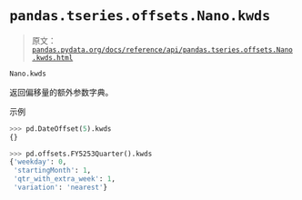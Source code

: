 # `pandas.tseries.offsets.Nano.kwds`

> 原文：[`pandas.pydata.org/docs/reference/api/pandas.tseries.offsets.Nano.kwds.html`](https://pandas.pydata.org/docs/reference/api/pandas.tseries.offsets.Nano.kwds.html)

```py
Nano.kwds
```

返回偏移量的额外参数字典。

示例

```py
>>> pd.DateOffset(5).kwds
{} 
```

```py
>>> pd.offsets.FY5253Quarter().kwds
{'weekday': 0,
 'startingMonth': 1,
 'qtr_with_extra_week': 1,
 'variation': 'nearest'} 
```
